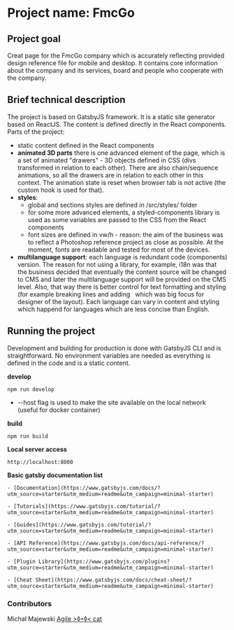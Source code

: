 # Project name: FmcGo

## Project goal
Creat page for the FmcGo company which is accurately reflecting provided design reference file for mobile and desktop. 
It contains core information about the company and its services, board and people who cooperate with the company. 

## Brief technical description
The project is based on GatsbyJS framework.
It is a static site generator based on ReactJS.
The content is defined directly in the React components. 
Parts of the project:
- static content defined in the React components
- **animated 3D parts** there is one advanced element of the page, which is a set of animated "drawers" - 3D objects defined in CSS (divs transformed in relation to each other). There are also chain/sequence animations, so all the drawers are in relation to each other in this context. The animation state is reset when browser tab is not active (the custom hook is used for that).
- **styles**:
  - global and sections styles are defined in /src/styles/ folder
  - for some more advanced elements, a styled-components library is used as some variables are passed to the CSS from the React components 
  - font sizes are defined in vw/h - reason: the aim of the business was to reflect a Photoshop reference project as close as possible. At the moment, fonts are readable and tested for most of the devices.
- **multilanguage support**: each language is redundant code (components) version. The reason for not using a library, for example, i18n was that the business decided that eventually the content source will be changed to CMS and later the multilanguage support will be provided on the CMS level. Also, that way there is better control for text formatting and styling (for example breaking lines and adding &nbsp; which was big focus for designer of the layout). Each language can vary in content and styling which happend for languages which are less concise than English.


## Running the project
Development and building for production is done with GatsbyJS CLI and is straightforward.
No environment variables are needed as everything is defined in the code and is a static content.

**develop**
```
npm run develop
```
* --host flag is used to make the site available on the local network (useful for docker container)

**build**
```
npm run build
```
**Local server access**

    http://localhost:8000

**Basic gatsby documentation list**

    - [Documentation](https://www.gatsbyjs.com/docs/?utm_source=starter&utm_medium=readme&utm_campaign=minimal-starter)

    - [Tutorials](https://www.gatsbyjs.com/tutorial/?utm_source=starter&utm_medium=readme&utm_campaign=minimal-starter)

    - [Guides](https://www.gatsbyjs.com/tutorial/?utm_source=starter&utm_medium=readme&utm_campaign=minimal-starter)

    - [API Reference](https://www.gatsbyjs.com/docs/api-reference/?utm_source=starter&utm_medium=readme&utm_campaign=minimal-starter)

    - [Plugin Library](https://www.gatsbyjs.com/plugins?utm_source=starter&utm_medium=readme&utm_campaign=minimal-starter)

    - [Cheat Sheet](https://www.gatsbyjs.com/docs/cheat-sheet/?utm_source=starter&utm_medium=readme&utm_campaign=minimal-starter)

### Contributors
Michał Majewski [ Agile >◊﬩◊< cat ](https://agilecat.io)